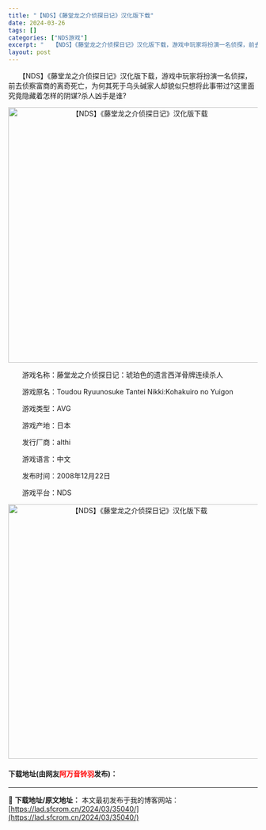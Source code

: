 ```yaml
---
title: "【NDS】《藤堂龙之介侦探日记》汉化版下载"
date: 2024-03-26
tags: []
categories: ["NDS游戏"]
excerpt: "　　【NDS】《藤堂龙之介侦探日记》汉化版下载，游戏中玩家将扮演一名侦探，前去侦察富商的离奇死亡，为何其死于乌头碱家人却貌似只想将此事带过?这里面究竟隐藏着怎样的阴谋?杀人凶手是谁? 　　游戏名称：藤堂龙之介侦探日记：琥珀色的遗言西洋骨牌连续杀人 　　游戏原名：Toudou Ryuunosuke T&hellip;"
layout: post
---
```


 <p>　　【NDS】《藤堂龙之介侦探日记》汉化版下载，游戏中玩家将扮演一名侦探，前去侦察富商的离奇死亡，为何其死于乌头碱家人却貌似只想将此事带过?这里面究竟隐藏着怎样的阴谋?杀人凶手是谁?</p> <p align="center"><img align="" border="0" src="https://lad.sfcrom.cn/wp-content/uploads/2024/03/20240326_66022d7201de5.png" width="516" alt="【NDS】《藤堂龙之介侦探日记》汉化版下载" /></p> <p>　　游戏名称：藤堂龙之介侦探日记：琥珀色的遗言西洋骨牌连续杀人</p> <p>　　游戏原名：Toudou Ryuunosuke Tantei Nikki:Kohakuiro no Yuigon</p> <p>　　游戏类型：AVG</p> <p>　　游戏产地：日本</p> <p>　　发行厂商：althi</p> <p>　　游戏语言：中文</p> <p>　　发布时间：2008年12月22日</p> <p>　　游戏平台：NDS</p> <p align="center"><img align="" border="0" src="https://lad.sfcrom.cn/wp-content/uploads/2024/03/20240326_66022d72d22bf.png" width="514" alt="【NDS】《藤堂龙之介侦探日记》汉化版下载" /></p> <p><h4>下载地址(由网友<font color="red">阿万音铃羽</font>发布)：</h4></p> 

---
📖 **下载地址/原文地址：** 本文最初发布于我的博客网站：[https://lad.sfcrom.cn/2024/03/35040/](https://lad.sfcrom.cn/2024/03/35040/)
